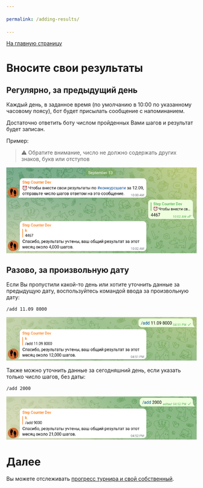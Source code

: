 ```yaml
---

permalink: /adding-results/

---
```


[На главную страницу](index.md)

# Вносите свои результаты

## Регулярно, за предыдущий день

Каждый день, в заданное время (по умолчанию в 10:00 по указанному часовому поясу), бот будет присылать сообщение с напоминанием.

Достаточно ответить боту числом пройденных Вами шагов и результат будет записан.

Пример:

>⚠️ Обратите внимание, число не должно содержать других знаков, букв или отступов

![01](../img/demo/adding-results/01-daily.png)

## Разово, за произвольную дату

Если Вы пропустили какой-то день или хотите уточнить данные за предыдущую дату, воспользуйтесь командой ввода за произвольную дату:

```
/add 11.09 8000
```

![02](../img/demo/adding-results/02-with-date.png)

Также можно уточнить данные за сегодняшний день, если указать только число шагов, без даты:

```
/add 2000
```

![03](../img/demo/adding-results/03-today.png)

# Далее

Вы можете отслеживать [прогресс турнира и свой собственный](../tracking-progress/).
